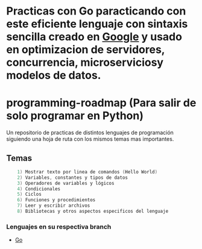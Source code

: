 Practicas con Go
paracticando con este eficiente lenguaje con sintaxis sencilla creado en [Google](https://go.dev "guia de Go") y
usado en optimizacion de servidores, concurrencia, microserviciosy modelos de datos.
=======
# programming-roadmap (Para salir de solo programar en Python)
Un repositorio de practicas de distintos lenguajes de programación siguiendo una hoja de ruta con los mismos temas mas importantes.
## Temas
```ada
    1) Mostrar texto por linea de comandos (Hello World)
    2) Variables, constantes y tipos de datos
    3) Operadores de variables y lógicos
    4) Condicionales
    5) Ciclos
    6) Funciones y procedimientos
    7) Leer y escribir archivos
    8) Bibliotecas y otros aspectos especificos del lenguaje
```
### Lenguajes en su respectiva branch
* [Go](https://github.com/martina-pauer/programming-roadmap/blob/Go "Practica con go muy provechoso lenguaje")
